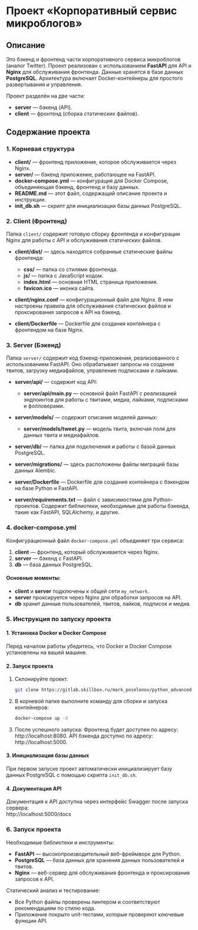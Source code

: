 # Проект «Корпоративный сервис микроблогов»

## Описание

Это бэкенд и фронтенд части корпоративного сервиса микроблогов (аналог Twitter). Проект реализован с использованием **FastAPI** для API и **Nginx** для обслуживания фронтенда. Данные хранятся в базе данных **PostgreSQL**. Архитектура включает Docker-контейнеры для простого развертывания и управления.

Проект разделён на две части:
- **server** — бэкенд (API).
- **client** — фронтенд (сборка статических файлов).

## Содержание проекта

### 1. Корневая структура

- **client/** — фронтенд приложение, которое обслуживается через Nginx.
- **server/** — бэкенд приложение, работающее на FastAPI.
- **docker-compose.yml** — конфигурация для Docker Compose, объединяющая бэкенд, фронтенд и базу данных.
- **README.md** — этот файл, содержащий описание проекта и инструкции.
- **init_db.sh** — скрипт для инициализации базы данных PostgreSQL.

### 2. Client (Фронтенд)

Папка `client/` содержит готовую сборку фронтенда и конфигурации Nginx для работы с API и обслуживания статических файлов.

- **client/dist/** — здесь находятся собранные статические файлы фронтенда:
  - **css/** — папка со стилями фронтенда.
  - **js/** — папка с JavaScript кодом.
  - **index.html** — основная HTML страница приложения.
  - **favicon.ico** — иконка сайта.

- **client/nginx.conf** — конфигурационный файл для Nginx. В нем настроены правила для обслуживания статических файлов и проксирования запросов к API на бэкенд.

- **client/Dockerfile** — Dockerfile для создания контейнера с фронтендом на базе Nginx.

### 3. Server (Бэкенд)

Папка `server/` содержит код бэкенд-приложения, реализованного с использованием FastAPI. Оно обрабатывает запросы на создание твитов, загрузку медиафайлов, управление подписками и лайками.

- **server/api/** — содержит код API:
  - **server/api/main.py** — основной файл FastAPI с реализацией эндпоинтов для работы с твитами, медиа, лайками, подписками и фолловерами.
  
- **server/models/** — содержит описание моделей данных:
  - **server/models/tweet.py** — модель твита, включая поля для данных твита и медиафайлов.
  
- **server/db/** — папка для подключения и работы с базой данных PostgreSQL.

- **server/migrations/** — здесь расположены файлы миграций базы данных Alembic.

- **server/Dockerfile** — Dockerfile для создания контейнера с бэкендом на базе Python и FastAPI.

- **server/requirements.txt** — файл с зависимостями для Python-проектов. Содержит библиотеки, необходимые для работы бэкенда, такие как FastAPI, SQLAlchemy, и другие.

### 4. docker-compose.yml

Конфигурационный файл `docker-compose.yml` объединяет три сервиса:
1. **client** — фронтенд, который обслуживается через Nginx.
2. **server** — бэкенд с FastAPI.
3. **db** — база данных PostgreSQL.

#### Основные моменты:
- **client** и **server** подключены к общей сети `my_network`.
- **server** проксируется через Nginx для обработки запросов на API.
- **db** хранит данные пользователей, твитов, лайков, подписок и медиа.

### 5. Инструкция по запуску проекта

#### 1. Установка Docker и Docker Compose

Перед началом работы убедитесь, что Docker и Docker Compose установлены на вашей машине.

#### 2. Запуск проекта

1. Склонируйте проект.
   ```bash
   git clone https://gitlab.skillbox.ru/mark_poselenov/python_advanced_diploma
2. В корневой папке выполните команду для сборки и запуска контейнеров:
   ```bash
   docker-compose up -d
3. После успешного запуска:
   Фронтенд будет доступен по адресу: http://localhost:8080.
   API бэкенда доступно по адресу: http://localhost:5000.

#### 3. Инициализация базы данных
При первом запуске проект автоматически инициализирует базу данных PostgreSQL с помощью скрипта `init_db.sh`.
#### 4. Документация API
Документация к API доступна через интерфейс Swagger после запуска сервера:  
http://localhost:5000/docs
### 6. Запуск проекта
Необходимые библиотеки и инструменты:
- **FastAPI** — высокопроизводительный веб-фреймворк для Python.
- **PostgreSQL** — база данных для хранения данных пользователей и твитов.
- **Nginx** — веб-сервер для обслуживания фронтенда и проксирования запросов к API.

Статический анализ и тестирование:
- Все Python файлы проверены линтером и соответствуют рекомендациям по стилю кода.
- Приложение покрыто unit-тестами, которые проверяют ключевые функции API.